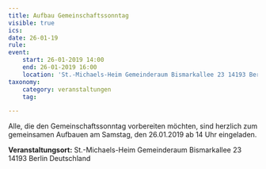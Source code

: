 ```yaml
---
title: Aufbau Gemeinschaftssonntag
visible: true
ics: 
date: 26-01-19
rule: 
event:
	start: 26-01-2019 14:00
	end: 26-01-2019 16:00
	location: 'St.-Michaels-Heim Gemeinderaum Bismarkallee 23 14193 Berlin Deutschland'
taxonomy:
	category: veranstaltungen
	tag: 

---
```

Alle, die den Gemeinschaftssonntag vorbereiten möchten, sind herzlich zum gemeinsamen Aufbauen am Samstag, den 26.01.2019 ab 14 Uhr eingeladen.


**Veranstaltungsort:** St.-Michaels-Heim
Gemeinderaum
Bismarkallee 23
14193 Berlin
Deutschland

